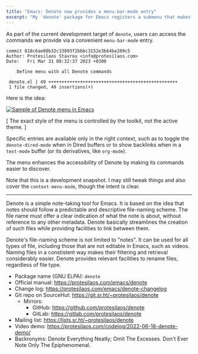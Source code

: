 ```yaml
---
title: "Emacs: Denote now provides a menu-bar-mode entry"
excerpt: "My 'denote' package for Emacs registers a submenu that makes its commands easier to discover."
---
```


As part of the current development target of `denote`, users can
access the commands we provide via a convenient `menu-bar-mode` entry.

```
commit 818c6ae08b32c33893f2bbbc3152e3b64be289c5
Author: Protesilaos Stavrou <info@protesilaos.com>
Date:   Fri Mar 31 08:32:37 2023 +0300

    Define menu with all Denote commands

 denote.el | 49 +++++++++++++++++++++++++++++++++++++++++++++++++
 1 file changed, 49 insertions(+)
```

Here is the idea:

<a href="{{ '/assets/images/attachments/2023-03-31-denote-menu.png' | absolute_url }}"><img alt="Sample of Denote menu in Emacs" src="{{ '/assets/images/attachments/2023-03-31-denote-menu.png' | absolute_url }}"/></a>

[ The exact style of the menu is controlled by the toolkit, not the
  active theme. ]

Specific entries are available only in the right context, such as to
toggle the `denote-dired-mode` when in Dired buffers or to show
backlinks when in a `text-mode` buffer (or its derivatives, like
`org-mode`).

The menu enhances the accessibility of Denote by making its commands
easier to discover.

Note that this is a development snapshot.  I may still tweak things
and also cover the `context-menu-mode`, though the intent is clear.

* * *

Denote is a simple note-taking tool for Emacs.  It is based on the idea
that notes should follow a predictable and descriptive file-naming
scheme.  The file name must offer a clear indication of what the note is
about, without reference to any other metadata.  Denote basically
streamlines the creation of such files while providing facilities to
link between them.

Denote's file-naming scheme is not limited to "notes".  It can be used
for all types of file, including those that are not editable in Emacs,
such as videos.  Naming files in a constistent way makes their
filtering and retrieval considerably easier.  Denote provides relevant
facilities to rename files, regardless of file type.

+ Package name (GNU ELPA): `denote`
+ Official manual: <https://protesilaos.com/emacs/denote>
+ Change log: <https://protesilaos.com/emacs/denote-changelog>
+ Git repo on SourceHut: <https://git.sr.ht/~protesilaos/denote>
  - Mirrors:
    + GitHub: <https://github.com/protesilaos/denote>
    + GitLab: <https://gitlab.com/protesilaos/denote>
+ Mailing list: <https://lists.sr.ht/~protesilaos/denote>
+ Video demo: <https://protesilaos.com/codelog/2022-06-18-denote-demo/>
+ Backronyms: Denote Everything Neatly; Omit The Excesses.  Don't Ever
  Note Only The Epiphenomenal.
